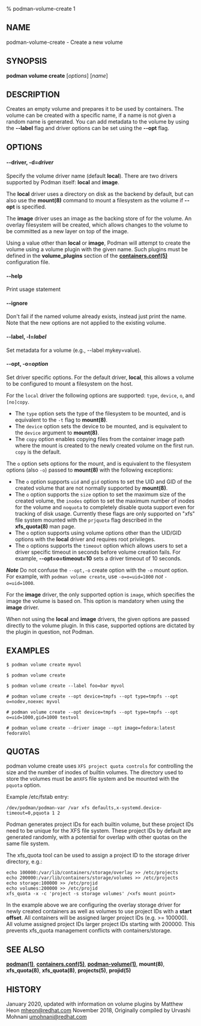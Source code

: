 % podman-volume-create 1

## NAME

podman\-volume\-create - Create a new volume

## SYNOPSIS

**podman volume create** [*options*] [*name*]

## DESCRIPTION

Creates an empty volume and prepares it to be used by containers. The volume
can be created with a specific name, if a name is not given a random name is
generated. You can add metadata to the volume by using the **--label** flag and
driver options can be set using the **--opt** flag.

## OPTIONS

#### **--driver**, **-d**=_driver_

Specify the volume driver name (default **local**).
There are two drivers supported by Podman itself: **local** and **image**.

The **local** driver uses a directory on disk as the backend by default, but can also use the **mount(8)** command to mount a filesystem as the volume if **--opt** is specified.

The **image** driver uses an image as the backing store of for the volume.
An overlay filesystem will be created, which allows changes to the volume to be committed as a new layer on top of the image.

Using a value other than **local** or **image**, Podman will attempt to create the volume using a volume plugin with the given name.
Such plugins must be defined in the **volume_plugins** section of the **[containers.conf(5)](https://github.com/containers/common/blob/main/docs/containers.conf.5.md)** configuration file.

#### **--help**

Print usage statement

#### **--ignore**

Don't fail if the named volume already exists, instead just print the name. Note that the new options are not applied to the existing volume.

#### **--label**, **-l**=_label_

Set metadata for a volume (e.g., --label mykey=value).

#### **--opt**, **-o**=_option_

Set driver specific options.
For the default driver, **local**, this allows a volume to be configured to mount a filesystem on the host.

For the `local` driver the following options are supported: `type`, `device`, `o`, and `[no]copy`.

- The `type` option sets the type of the filesystem to be mounted, and is equivalent to the `-t` flag to **mount(8)**.
- The `device` option sets the device to be mounted, and is equivalent to the `device` argument to **mount(8)**.
- The `copy` option enables copying files from the container image path where the mount is created to the newly created volume on the first run. `copy` is the default.

The `o` option sets options for the mount, and is equivalent to the filesystem
options (also `-o`) passed to **mount(8)** with the following exceptions:

- The `o` option supports `uid` and `gid` options to set the UID and GID of the created volume that are not normally supported by **mount(8)**.
- The `o` option supports the `size` option to set the maximum size of the created volume, the `inodes` option to set the maximum number of inodes for the volume and `noquota` to completely disable quota support even for tracking of disk usage. Currently these flags are only supported on "xfs" file system mounted with the `prjquota` flag described in the **xfs_quota(8)** man page.
- The `o` option supports using volume options other than the UID/GID options with the **local** driver and requires root privileges.
- The `o` options supports the `timeout` option which allows users to set a driver specific timeout in seconds before volume creation fails. For example, **--opt=o=timeout=10** sets a driver timeout of 10 seconds.

**_Note_** Do not confuse the `--opt,-o` create option with the `-o` mount option. For example, with `podman volume create`, use `-o=o=uid=1000` _not_ `-o=uid=1000`.

For the **image** driver, the only supported option is `image`, which specifies the image the volume is based on.
This option is mandatory when using the **image** driver.

When not using the **local** and **image** drivers, the given options are passed directly to the volume plugin. In this case, supported options are dictated by the plugin in question, not Podman.

## EXAMPLES

```
$ podman volume create myvol

$ podman volume create

$ podman volume create --label foo=bar myvol

# podman volume create --opt device=tmpfs --opt type=tmpfs --opt o=nodev,noexec myvol

# podman volume create --opt device=tmpfs --opt type=tmpfs --opt o=uid=1000,gid=1000 testvol

# podman volume create --driver image --opt image=fedora:latest fedoraVol
```

## QUOTAS

podman volume create uses `XFS project quota controls` for controlling the size and the number of inodes of builtin volumes. The directory used to store the volumes must be an`XFS` file system and be mounted with the `pquota` option.

Example /etc/fstab entry:

```
/dev/podman/podman-var /var xfs defaults,x-systemd.device-timeout=0,pquota 1 2
```

Podman generates project IDs for each builtin volume, but these project IDs need to be unique for the XFS file system. These project IDs by default are generated randomly, with a potential for overlap with other quotas on the same file
system.

The xfs_quota tool can be used to assign a project ID to the storage driver directory, e.g.:

```
echo 100000:/var/lib/containers/storage/overlay >> /etc/projects
echo 200000:/var/lib/containers/storage/volumes >> /etc/projects
echo storage:100000 >> /etc/projid
echo volumes:200000 >> /etc/projid
xfs_quota -x -c 'project -s storage volumes' /<xfs mount point>
```

In the example above we are configuring the overlay storage driver for newly
created containers as well as volumes to use project IDs with a **start offset**.
All containers will be assigned larger project IDs (e.g. >= 100000).
All volume assigned project IDs larger project IDs starting with 200000.
This prevents xfs_quota management conflicts with containers/storage.

## SEE ALSO

**[podman(1)](commands/podman.md)**, **[containers.conf(5)](https://github.com/containers/common/blob/main/docs/containers.conf.5.md)**, **[podman-volume(1)](commands/podman-volume/podman-volume.md)**, **mount(8)**, **xfs_quota(8)**, **xfs_quota(8)**, **projects(5)**, **projid(5)**

## HISTORY

January 2020, updated with information on volume plugins by Matthew Heon <mheon@redhat.com>
November 2018, Originally compiled by Urvashi Mohnani <umohnani@redhat.com>
